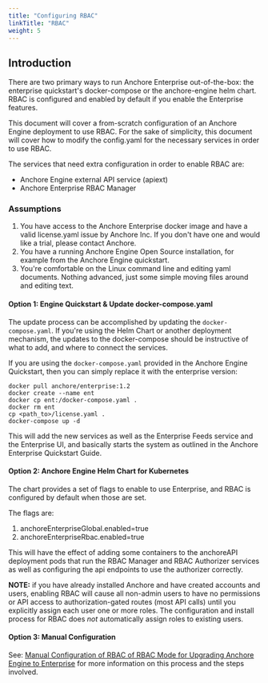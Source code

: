 ```yaml
---
title: "Configuring RBAC"
linkTitle: "RBAC"
weight: 5
---
```


## Introduction

There are two primary ways to run Anchore Enterprise out-of-the-box: the enterprise quickstart's docker-compose or the anchore-engine helm chart. RBAC is configured and enabled by default if you enable the Enterprise features.

This document will cover a from-scratch configuration of an Anchore Engine deployment to use RBAC. For the sake of simplicity, this document will cover how to modify the config.yaml for the necessary services in order to use RBAC. 

The services that need extra configuration in order to enable RBAC are:
- Anchore Engine external API service (apiext)
- Anchore Enterprise RBAC Manager

### Assumptions

1. You have access to the Anchore Enterprise docker image and have a valid license.yaml issue by Anchore Inc. If you don't have one and would like a trial, please contact Anchore.
2. You have a running Anchore Engine Open Source installation, for example from the Anchore Engine quickstart.
3. You're comfortable on the Linux command line and editing yaml documents. Nothing advanced, just some simple moving files around and editing text.

#### Option 1: Engine Quickstart & Update docker-compose.yaml

The update process can be accomplished by updating the `docker-compose.yaml`. If you're using the Helm Chart or another deployment mechanism, the updates to the docker-compose should be instructive of what to add, and where to connect the services.

If you are using the `docker-compose.yaml` provided in the Anchore Engine Quickstart, then you can simply replace it with the enterprise version:

```
docker pull anchore/enterprise:1.2
docker create --name ent
docker cp ent:/docker-compose.yaml .
docker rm ent
cp <path_to>/license.yaml .
docker-compose up -d
```

This will add the new services as well as the Enterprise Feeds service and the Enterprise UI, and basically starts the system as outlined in the Anchore Enterprise Quickstart Guide.

#### Option 2: Anchore Engine Helm Chart for Kubernetes

The chart provides a set of flags to enable to use Enterprise, and RBAC is configured by default when those are set.

The flags are:
1. anchoreEnterpriseGlobal.enabled=true
2. anchoreEnterpriseRbac.enabled=true

This will have the effect of adding some containers to the anchoreAPI deployment pods that run the RBAC Manager and RBAC Authorizer services as well as configuring the api endpoints to use the authorizer correctly.

**NOTE:** if you have already installed Anchore and have created accounts and users, enabling RBAC will cause all non-admin users to have no permissions or API access to authorization-gated routes (most API calls) until you explicitly assign each user one or more roles. The configuration and install process for RBAC does *not* automatically assign roles to existing users.

#### Option 3: Manual Configuration

See: [Manual Configuration of RBAC of RBAC Mode for Upgrading Anchore Engine to Enterprise](https://docs.anchore.com/current/docs/installation/rbac/manual_rbac_config/) for more information on this process and the steps involved.